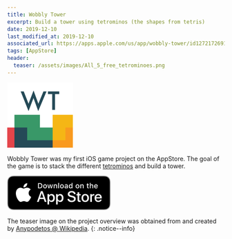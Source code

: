 ```yaml
---
title: Wobbly Tower
excerpt: Build a tower using tetrominos (the shapes from tetris)
date: 2019-12-10
last_modified_at: 2019-12-10
associated_url: https://apps.apple.com/us/app/wobbly-tower/id1272172691
tags: [AppStore]
header:
  teaser: /assets/images/All_5_free_tetrominoes.png
---
```


![Logo](/assets/images/wobbly_tower_logo.png)

Wobbly Tower was my first iOS game project on the AppStore. The goal of the game is to stack the different [tetrominos](https://en.wikipedia.org/wiki/Tetromino) and build a tower.

[![Download on the AppStore](/assets/images/appstore_download_button.svg)](https://apps.apple.com/us/app/wobbly-tower/id1272172691)

The teaser image on the project overview was obtained from and created by [Anypodetos @ Wikipedia](https://en.wikipedia.org/wiki/File:All_5_free_tetrominoes.svg).
{: .notice--info}
